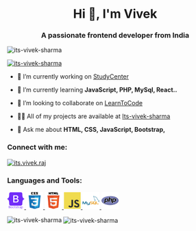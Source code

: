 <h1 align="center">Hi 👋, I'm Vivek</h1>
<h3 align="center">A passionate frontend developer from India</h3>

<p align="left"> <img src="https://komarev.com/ghpvc/?username=its-vivek-sharma&label=Profile%20views&color=0e75b6&style=flat" alt="its-vivek-sharma" /> </p>

<p align="left"> <a href="https://github.com/ryo-ma/github-profile-trophy"><img src="https://github-profile-trophy.vercel.app/?username=its-vivek-sharma" alt="its-vivek-sharma" /></a> </p>

- 🔭 I’m currently working on [StudyCenter](https://studycenter.free.nf/?i=1)

- 🌱 I’m currently learning **JavaScript, PHP, MySql, React..**

- 👯 I’m looking to collaborate on [LearnToCode](https://vivek.free.nf/?i=1)

- 👨‍💻 All of my projects are available at [Its-vivek-sharma](Its-vivek-sharma)

- 💬 Ask me about **HTML, CSS, JavaScript, Bootstrap,**

<h3 align="left">Connect with me:</h3>
<p align="left">
<a href="https://instagram.com/its.vivek.raj" target="blank"><img align="center" src="https://raw.githubusercontent.com/rahuldkjain/github-profile-readme-generator/master/src/images/icons/Social/instagram.svg" alt="its.vivek.raj" height="30" width="40" /></a>
</p>

<h3 align="left">Languages and Tools:</h3>
<p align="left"> <a href="https://getbootstrap.com" target="_blank" rel="noreferrer"> <img src="https://raw.githubusercontent.com/devicons/devicon/master/icons/bootstrap/bootstrap-plain-wordmark.svg" alt="bootstrap" width="40" height="40"/> </a> <a href="https://www.w3schools.com/css/" target="_blank" rel="noreferrer"> <img src="https://raw.githubusercontent.com/devicons/devicon/master/icons/css3/css3-original-wordmark.svg" alt="css3" width="40" height="40"/> </a> <a href="https://www.w3.org/html/" target="_blank" rel="noreferrer"> <img src="https://raw.githubusercontent.com/devicons/devicon/master/icons/html5/html5-original-wordmark.svg" alt="html5" width="40" height="40"/> </a> <a href="https://developer.mozilla.org/en-US/docs/Web/JavaScript" target="_blank" rel="noreferrer"> <img src="https://raw.githubusercontent.com/devicons/devicon/master/icons/javascript/javascript-original.svg" alt="javascript" width="40" height="40"/> </a> <a href="https://www.mysql.com/" target="_blank" rel="noreferrer"> <img src="https://raw.githubusercontent.com/devicons/devicon/master/icons/mysql/mysql-original-wordmark.svg" alt="mysql" width="40" height="40"/> </a> <a href="https://www.php.net" target="_blank" rel="noreferrer"> <img src="https://raw.githubusercontent.com/devicons/devicon/master/icons/php/php-original.svg" alt="php" width="40" height="40"/> </a> </p>

<p><img align="left" src="https://github-readme-stats.vercel.app/api/top-langs?username=its-vivek-sharma&show_icons=true&locale=en&layout=compact" alt="its-vivek-sharma" /></p>

<p>&nbsp;<img align="center" src="https://github-readme-stats.vercel.app/api?username=its-vivek-sharma&show_icons=true&locale=en" alt="its-vivek-sharma" /></p>
